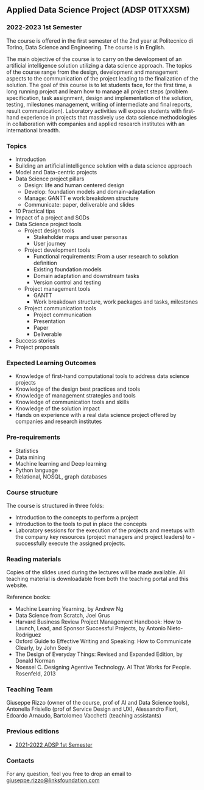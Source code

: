 ## Applied Data Science Project (ADSP 01TXXSM)

### 2022-2023 1st Semester

The course is offered in the first semester of the 2nd year at Politecnico di Torino, Data Science and Engineering. The course is in English. 

The main objective of the course is to carry on the development of an artificial intelligence solution utilizing a data science approach. The topics of the course range from the design, development and management aspects to the communication of the project leading to the finalization of the solution.
The goal of this course is to let students face, for the first time, a long running project and learn how to manage all project steps (problem specification, task assignment, design and implementation of the solution, testing, milestones management, writing of intermediate and final reports, result communication).
Laboratory activities will expose students with first-hand experience in projects that massively use data science methodologies in collaboration with companies and applied research institutes with an international breadth.

### Topics
- Introduction <!-- [[slides]()] -->
- Building an artificial intelligence solution with a data science approach <!-- [[slides]()] -->
- Model and Data-centric projects <!-- [[slides]()] -->
- Data Science project pillars <!-- [[slides]()] --> 
  - Design: life and human centered design
  - Develop: foundation models and domain-adaptation
  - Manage: GANTT e work breakdown structure
  - Communicate: paper, deliverable and slides
- 10 Practical tips <!-- [[slides]()] -->
- Impact of a project and SGDs <!-- [[slides]()] -->
- Data Science project tools
  - Project design tools
    - Stakeholder maps and user personas
    - User journey
  - Project development tools 
    - Functional requirements: From a user research to solution definition
    - Existing foundation models
    - Domain adaptation and downstream tasks
    - Version control and testing
  - Project management tools <!-- [[slides]()] -->
    - GANTT
    - Work breakdown structure, work packages and tasks, milestones
  - Project communication tools
    - Project communication
    - Presentation <!-- [[slides]()] -->
    - Paper <!-- [[slides]()] -->
    - Deliverable <!-- [[slides]()] -->
- Success stories <!-- [[slides]()] -->
- Project proposals <!-- [[slides]()] -->

### Expected Learning Outcomes 
- Knowledge of first-hand computational tools to address data science projects  
- Knowledge of the design best practices and tools
- Knowledge of management strategies and tools
- Knowledge of communication tools and skills
- Knowledge of the solution impact 
- Hands on experience with a real data science project offered by companies and research institutes

### Pre-requirements 
- Statistics
- Data mining
- Machine learning and Deep learning 
- Python language
- Relational, NOSQL, graph databases

### Course structure 
The course is structured in three folds: 
- Introduction to the concepts to perform a project
- Introduction to the tools to put in place the concepts
- Laboratory sessions for the execution of the projects and meetups with the company key resources (project managers and project leaders) to - successfully execute the assigned projects.

### Reading materials 
Copies of the slides used during the lectures will be made available. All teaching material is downloadable from both the teaching portal and this website. 

Reference books: 
- Machine Learning Yearning, by Andrew Ng
- Data Science from Scratch, Joel Grus
- Harvard Business Review Project Management Handbook: How to Launch, Lead, and Sponsor Successful Projects, by Antonio Nieto-Rodriguez
- Oxford Guide to Effective Writing and Speaking: How to Communicate Clearly, by John Seely
- The Design of Everyday Things: Revised and Expanded Edition, by Donald Norman
- Noessel C. Designing Agentive Technology. AI That Works for People. Rosenfeld, 2013

### Teaching Team
Giuseppe Rizzo (owner of the course, prof of AI and Data Science tools), Antonella Frisiello (prof of Service Design and UX), Alessandro Fiori, Edoardo Arnaudo, Bartolomeo Vacchetti (teaching assistants)

### Previous editions
- [2021-2022 ADSP 1st Semester](https://adsp-polito.github.io/2021/)

### Contacts
For any question, feel you free to drop an email to <giuseppe.rizzo@linksfoundation.com>
